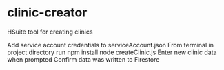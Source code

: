 # clinic-creator

HSuite tool for creating clinics

Add service account credentials to serviceAccount.json
From terminal in project directory run
  npm install
  node createClinic.js
Enter new clinic data when prompted
Confirm data was written to Firestore

